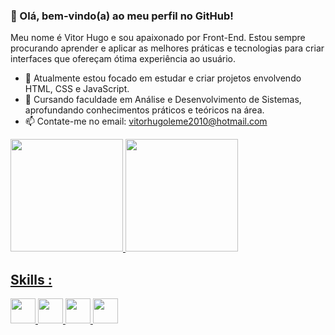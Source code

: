### 👋 Olá, bem-vindo(a) ao meu perfil no GitHub!

Meu nome é Vitor Hugo e sou apaixonado por Front-End. Estou sempre procurando aprender e aplicar as melhores práticas e tecnologias para criar interfaces que ofereçam ótima experiência ao usuário.

- 🔭 Atualmente estou focado em estudar e criar projetos envolvendo HTML, CSS e JavaScript.
- 🌱 Cursando faculdade em Análise e Desenvolvimento de Sistemas, aprofundando conhecimentos práticos e teóricos na área.
- 📫 Contate-me no email: [vitorhugoleme2010@hotmail.com](mailto:vitorhugoleme2010@hotmail.com)



<div>
  <a href="https://github.com/Caldonha">
  <img height="180em" src="https://github-readme-stats.vercel.app/api?username=caldonha&show_icons=true&theme=dark&include_all_commits=true&count_private=true"/>
  <img height="180em" src="https://github-readme-stats.vercel.app/api/top-langs/?username=caldonha&layout=compact&langs_count=7&theme=dark"/>
</div>
  
 ## Skills :
<p >
    <img height="40" src="https://img.shields.io/badge/HTML5-E34F26?style=for-the-badge&logo=html5&logoColor=white">
    <img height="40" src="https://img.shields.io/badge/CSS3-1572B6?style=for-the-badge&logo=css3&logoColor=white">
    <img height="40" src="https://img.shields.io/badge/Bootstrap-563D7C?style=for-the-badge&logo=bootstrap&logoColor=white">
    <img height="40" src="https://img.shields.io/badge/JavaScript-F7DF1E?style=for-the-badge&logo=javascript&logoColor=black">

  
</p>
  
  ##

  
